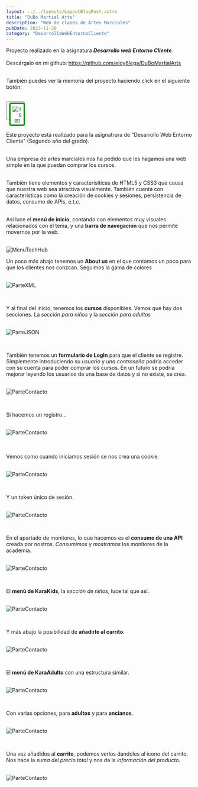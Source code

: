 ```yaml
---
layout: ../../layouts/LayoutBlogPost.astro
title: "DuBo Martial Arts"
description: "Web de clases de Artes Marciales"
pubDate: 2023-11-20
category: "DesarrolloWebEntornoCliente"
---
```


<!--
- **bold** and _italics._
- lists
- [links](https://astro.build)
-->

Proyecto realizado en la asignatura **_Desarrollo web Entorno Cliente_**.
<br><br>
Descárgalo en mi github: <span style="color: #5564eb;"><a href="https://github.com/eloy6lega/DuBoMartialArts" target="_blank" >https://github.com/eloy6lega/DuBoMartialArts</a></span><br>
<br>

También puedes ver la memoria del proyecto haciendo click en el siguiente botón:<br>
<br>

<button style="width: 50px; height: 50px">
  <a href="/memorias/DuBoMartialArtsMemoria.pdf" target="_blank" style="width: 50px; height: 50px">
    <img src="/icons/papel.png" alt="Icon" style="border: 4px solid #009900; border-radius: 5px; padding: 5px; background-color: white">
  </a>
</button><br>
<br>

Este proyecto está realizado para la asignatrura de "Desarrollo Web Entorno Cliente" (Segundo año del grado).<br><br>

Una empresa de artes marciales nos ha pedido que les hagamos una web simple en la que puedan comprar los cursos.<br>
<br>

También tiene elementos y caracterísiticas de HTML5 y CSS3 que causa que nuestra web sea atractiva visualmente. También cuenta con características como la creación de cookies y sesiones, persistencia de datos, consumo de APIs, e.t.c.<br>
<br>

Así luce el **menú de inicio**, contando con elementos muy visuales relacionados con el tema, y una **barra de navegación** que nos permite movernos por la web.
<br><br>

![MenuTechHub](/img/dubo1.webp)<br>


Un poco más abajo tenemos un **About us** en el que contamos un poco para que los clientes nos conzcan. Seguimos la gama de colores<br>
<br>

![ParteXML](/img/dubo2.webp)<br>

<br>

Y al final del inicio, tenemos los **cursos** disponibles. Vemos que hay dos secciones. La _sección para niños_ y la _sección para adultos_<br>
<br>

![ParteJSON](/img/dubo3.webp)<br>

<br>

También tenemos un **formulario de LogIn** para que el cliente se registre. Simplemente introduciendo su _usuario_ y _una contraseña_ podría acceder con su cuenta para poder comprar los cursos. En un futuro se podría mejorar leyendo los usuarios de una base de datos y si no existe, se crea.<br>
<br>

![ParteContacto](/img/dubo4.webp)<br>

<br>

Si hacemos un registro...<br>
<br>

<div>
    <img src="/img/dubo5.webp" alt="ParteContacto" style="display: block; margin: 0 auto;">
</div><br>

<br>

Vemos como cuando iniciamos sesión se nos crea una cookie.<br>
<br>

![ParteContacto](/img/dubo6.webp)<br>

<br>

Y un token único de sesión.<br>
<br>

![ParteContacto](/img/dubo7.webp)<br>

<br>

En el apartado de monitores, lo que hacemos es el **consumo de una API** creada por nostros. _Consumimos_ y _mostramos_ los monitores de la academia.<br>
<br>

![ParteContacto](/img/dubo8.webp)<br>

<br>

El **menú de KaraKids**, la _sección de niños_, luce tal que así.<br>
<br>

![ParteContacto](/img/dubo9.webp)<br>

<br>

Y más abajo la posibilidad de **añadirlo al carrito**.<br>
<br>

![ParteContacto](/img/dubo10.webp)<br>

<br>

El **menú de KaraAdults** con una estructura similar.<br>
<br>

![ParteContacto](/img/dubo11.webp)<br>

<br>

Con varias opciones, para **adultos** y para **ancianos**.<br>
<br>

![ParteContacto](/img/dubo12.webp)<br>

<br>

Una vez añadidos al **carrito**, podemos verlos dandoles al icono del carrito. Nos hace la _suma del precio total_ y nos da la _información del producto_.<br>
<br>

<div>
    <img src="/img/dubo13.webp" alt="ParteContacto" style="display: block; margin: 0 auto;">
</div><br>

<br>